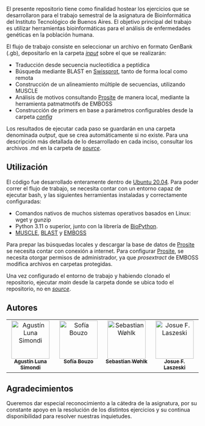 El presente repositorio tiene como finalidad hostear los ejercicios que se desarrollaron para el trabajo semestral de la asignatura de Bioinformática del Instituto Tecnológico de Buenos Aires. El objetivo principal del trabajo es utilizar herramientas bioinformáticas para el análisis de enfermedades genéticas en la población humana. 

El flujo de trabajo consiste en seleccionar un archivo en formato GenBank (.gb), depositarlo en la carpeta *[input](https://github.com/josulas/Bioinformatics-Practice/tree/master/input)* sobre el que se realizarán:

* Traducción desde secuencia nucleotídica a peptídica
* Búsqueda mediante BLAST en [Swissprot](https://www.expasy.org/resources/uniprotkb-swiss-prot), tanto de forma local como remota
* Construcción de un alineamiento múltiple de secuencias, utilizando MUSCLE
* Análisis de motivos consultando [Prosite](https://prosite.expasy.org/) de manera local, mediante la herramienta patmatmotifs de EMBOSS
* Construcción de primers en base a parámetros configurables desde la carpeta *[config](https://github.com/josulas/Bioinformatics-Practice/tree/master/config)*

Los resultados de ejecutar cada paso se guardarán en una carpeta denominada *output*, que se crea automáticamente si no existe. Para una descripción más detallada de lo desarrollado en cada inciso, consultar los archivos .md en la carpeta de *[source](https://github.com/josulas/Bioinformatics-Practice/tree/master/source)*.

## Utilización

El código fue desarrollado enteramente dentro de [Ubuntu 20.04](https://releases.ubuntu.com/20.04/). Para poder correr el flujo de trabajo, se necesita contar con un entorno capaz de ejecutar bash, y las siguientes herramientas instaladas y correctamente configuradas:

* Comandos nativos de muchos sistemas operativos basados en Linux: wget y gunzip
* Python 3.11 o superior, junto con la librería de [BioPython](https://biopython.org/).
* [MUSCLE](https://www.drive5.com/muscle5/), [BLAST](https://blast.ncbi.nlm.nih.gov/Blast.cgi) y [EMBOSS](http://emboss.open-bio.org/)

Para prepar las búsquedas locales y descargar la base de datos de [Prosite](https://prosite.expasy.org/) se necesita contar con conexión a internet. Para configurar [Prosite](https://prosite.expasy.org/), se necesita otorgar permisos de administrador, ya que _prosextract_ de EMBOSS modifica archivos en carpetas protegidas.

Una vez configurado el entorno de trabajo y habiendo clonado el repositorio, ejecutar _main_ desde la carpeta donde se ubica todo el repositorio, no en _[source](https://github.com/josulas/Bioinformatics-Practice/tree/master/source)_.

## Autores

<!-- ALL-CONTRIBUTORS-LIST:START - Do not remove or modify this section -->
<!-- prettier-ignore-start -->
<!-- markdownlint-disable -->
<table>
  <tbody>
    <tr>
      <td align="center" valign="top" width="25%"><a href="https://github.com/agustinLunaSimondi"><img src="https://avatars.githubusercontent.com/u/110484583?v=4" width="100px;" alt="Agustín Luna Simondi"/><br /><sub><b>Agustín Luna Simondi</b></sub></a><br/></td>
      <td align="center" valign="top" width="25%"><a href="https://github.com/sofiabouzo"><img src="https://avatars.githubusercontent.com/u/180412392?v=4" width="100px;" alt="Sofía Bouzo"/><br /><sub><b>Sofía Bouzo</b></sub></a><br /></td>
      <td align="center" valign="top" width="25%"><a href="https://github.com/Sebastianwohlk"><img src="https://avatars.githubusercontent.com/u/77670585?v=4" width="100px;" alt="Sebastian Wøhlk"/><br /><sub><b>Sebastian Wøhlk</b></sub></a><br /></td>
      <td align="center" valign="top" width="25%"><a href="https://github.com/josulas"><img src="https://avatars.githubusercontent.com/u/89985451?v=4" width="100px;" alt="Josue F. Laszeski"/><br /><sub><b>Josue F. Laszeski</b></sub></a><br /></td>
    </tr>
  </tbody>
</table>

<!-- markdownlint-restore -->
<!-- prettier-ignore-end -->
<!-- ALL-CONTRIBUTORS-LIST:END -->

## Agradecimientos

Queremos dar especial reconocimiento a la cátedra de la asignatura, por su constante apoyo en la resolución de los distintos ejercicios y su continua disponibilidad para resolver nuestras inquietudes.


